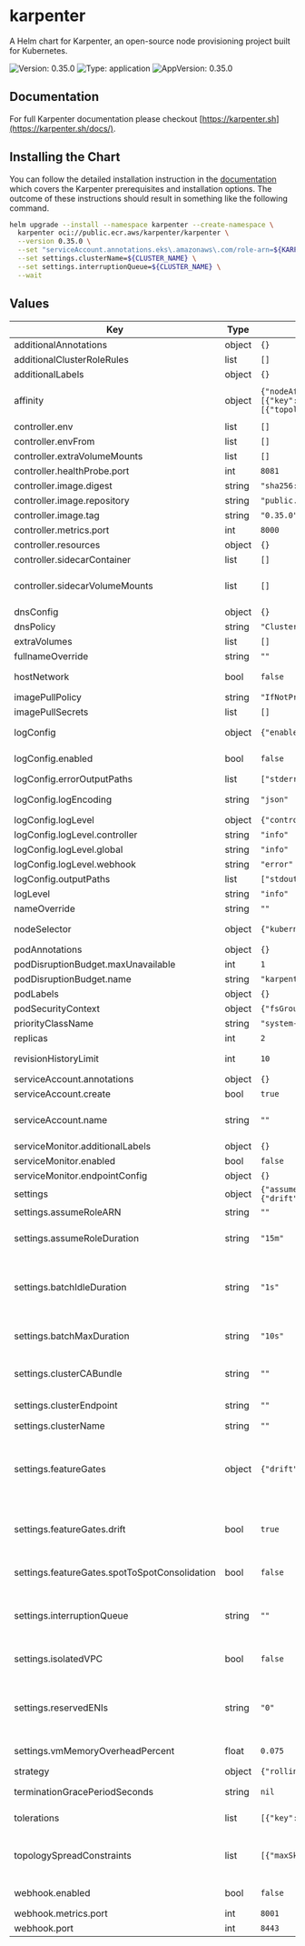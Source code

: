 # karpenter

A Helm chart for Karpenter, an open-source node provisioning project built for Kubernetes.

![Version: 0.35.0](https://img.shields.io/badge/Version-0.35.0-informational?style=flat-square) ![Type: application](https://img.shields.io/badge/Type-application-informational?style=flat-square) ![AppVersion: 0.35.0](https://img.shields.io/badge/AppVersion-0.35.0-informational?style=flat-square)

## Documentation

For full Karpenter documentation please checkout [https://karpenter.sh](https://karpenter.sh/docs/).

## Installing the Chart

You can follow the detailed installation instruction in the [documentation](https://karpenter.sh/docs/getting-started/getting-started-with-karpenter) which covers the Karpenter prerequisites and installation options. The outcome of these instructions should result in something like the following command.

```bash
helm upgrade --install --namespace karpenter --create-namespace \
  karpenter oci://public.ecr.aws/karpenter/karpenter \
  --version 0.35.0 \
  --set "serviceAccount.annotations.eks\.amazonaws\.com/role-arn=${KARPENTER_IAM_ROLE_ARN}" \
  --set settings.clusterName=${CLUSTER_NAME} \
  --set settings.interruptionQueue=${CLUSTER_NAME} \
  --wait
```

## Values

| Key | Type | Default | Description |
|-----|------|---------|-------------|
| additionalAnnotations | object | `{}` | Additional annotations to add into metadata. |
| additionalClusterRoleRules | list | `[]` | Specifies additional rules for the core ClusterRole. |
| additionalLabels | object | `{}` | Additional labels to add into metadata. |
| affinity | object | `{"nodeAffinity":{"requiredDuringSchedulingIgnoredDuringExecution":{"nodeSelectorTerms":[{"matchExpressions":[{"key":"karpenter.sh/nodepool","operator":"DoesNotExist"}]}]}},"podAntiAffinity":{"requiredDuringSchedulingIgnoredDuringExecution":[{"topologyKey":"kubernetes.io/hostname"}]}}` | Affinity rules for scheduling the pod. If an explicit label selector is not provided for pod affinity or pod anti-affinity one will be created from the pod selector labels. |
| controller.env | list | `[]` | Additional environment variables for the controller pod. |
| controller.envFrom | list | `[]` |  |
| controller.extraVolumeMounts | list | `[]` | Additional volumeMounts for the controller pod. |
| controller.healthProbe.port | int | `8081` | The container port to use for http health probe. |
| controller.image.digest | string | `"sha256:48d1246f6b2066404e300cbf3e26d0bcdc57a76531dcb634d571f4f0e050cb57"` | SHA256 digest of the controller image. |
| controller.image.repository | string | `"public.ecr.aws/karpenter/controller"` | Repository path to the controller image. |
| controller.image.tag | string | `"0.35.0"` | Tag of the controller image. |
| controller.metrics.port | int | `8000` | The container port to use for metrics. |
| controller.resources | object | `{}` | Resources for the controller pod. |
| controller.sidecarContainer | list | `[]` | Additional sidecarContainer config |
| controller.sidecarVolumeMounts | list | `[]` | Additional volumeMounts for the sidecar - this will be added to the volume mounts on top of extraVolumeMounts |
| dnsConfig | object | `{}` | Configure DNS Config for the pod |
| dnsPolicy | string | `"ClusterFirst"` | Configure the DNS Policy for the pod |
| extraVolumes | list | `[]` | Additional volumes for the pod. |
| fullnameOverride | string | `""` | Overrides the chart's computed fullname. |
| hostNetwork | bool | `false` | Bind the pod to the host network. This is required when using a custom CNI. |
| imagePullPolicy | string | `"IfNotPresent"` | Image pull policy for Docker images. |
| imagePullSecrets | list | `[]` | Image pull secrets for Docker images. |
| logConfig | object | `{"enabled":false,"errorOutputPaths":["stderr"],"logEncoding":"json","logLevel":{"controller":"info","global":"info","webhook":"error"},"outputPaths":["stdout"]}` | Log configuration (Deprecated: Logging configuration will be dropped by v1, use logLevel instead) |
| logConfig.enabled | bool | `false` | Whether to enable provisioning and mounting the log ConfigMap |
| logConfig.errorOutputPaths | list | `["stderr"]` | Log errorOutputPaths - defaults to stderr only |
| logConfig.logEncoding | string | `"json"` | Log encoding - defaults to json - must be one of 'json', 'console' |
| logConfig.logLevel | object | `{"controller":"info","global":"info","webhook":"error"}` | Component-based log configuration |
| logConfig.logLevel.controller | string | `"info"` | Controller log level, defaults to 'info' |
| logConfig.logLevel.global | string | `"info"` | Global log level, defaults to 'info' |
| logConfig.logLevel.webhook | string | `"error"` | Error log level, defaults to 'error' |
| logConfig.outputPaths | list | `["stdout"]` | Log outputPaths - defaults to stdout only |
| logLevel | string | `"info"` | Global log level, defaults to 'info' |
| nameOverride | string | `""` | Overrides the chart's name. |
| nodeSelector | object | `{"kubernetes.io/os":"linux"}` | Node selectors to schedule the pod to nodes with labels. |
| podAnnotations | object | `{}` | Additional annotations for the pod. |
| podDisruptionBudget.maxUnavailable | int | `1` |  |
| podDisruptionBudget.name | string | `"karpenter"` |  |
| podLabels | object | `{}` | Additional labels for the pod. |
| podSecurityContext | object | `{"fsGroup":65536}` | SecurityContext for the pod. |
| priorityClassName | string | `"system-cluster-critical"` | PriorityClass name for the pod. |
| replicas | int | `2` | Number of replicas. |
| revisionHistoryLimit | int | `10` | The number of old ReplicaSets to retain to allow rollback. |
| serviceAccount.annotations | object | `{}` | Additional annotations for the ServiceAccount. |
| serviceAccount.create | bool | `true` | Specifies if a ServiceAccount should be created. |
| serviceAccount.name | string | `""` | The name of the ServiceAccount to use. If not set and create is true, a name is generated using the fullname template. |
| serviceMonitor.additionalLabels | object | `{}` | Additional labels for the ServiceMonitor. |
| serviceMonitor.enabled | bool | `false` | Specifies whether a ServiceMonitor should be created. |
| serviceMonitor.endpointConfig | object | `{}` | Endpoint configuration for the ServiceMonitor. |
| settings | object | `{"assumeRoleARN":"","assumeRoleDuration":"15m","batchIdleDuration":"1s","batchMaxDuration":"10s","clusterCABundle":"","clusterEndpoint":"","clusterName":"","featureGates":{"drift":true,"spotToSpotConsolidation":false},"interruptionQueue":"","isolatedVPC":false,"reservedENIs":"0","vmMemoryOverheadPercent":0.075}` | Global Settings to configure Karpenter |
| settings.assumeRoleARN | string | `""` | Role to assume for calling AWS services. |
| settings.assumeRoleDuration | string | `"15m"` | Duration of assumed credentials in minutes. Default value is 15 minutes. Not used unless assumeRoleARN set. |
| settings.batchIdleDuration | string | `"1s"` | The maximum amount of time with no new ending pods that if exceeded ends the current batching window. If pods arrive faster than this time, the batching window will be extended up to the maxDuration. If they arrive slower, the pods will be batched separately. |
| settings.batchMaxDuration | string | `"10s"` | The maximum length of a batch window. The longer this is, the more pods we can consider for provisioning at one time which usually results in fewer but larger nodes. |
| settings.clusterCABundle | string | `""` | Cluster CA bundle for TLS configuration of provisioned nodes. If not set, this is taken from the controller's TLS configuration for the API server. |
| settings.clusterEndpoint | string | `""` | Cluster endpoint. If not set, will be discovered during startup (EKS only) |
| settings.clusterName | string | `""` | Cluster name. |
| settings.featureGates | object | `{"drift":true,"spotToSpotConsolidation":false}` | Feature Gate configuration values. Feature Gates will follow the same graduation process and requirements as feature gates in Kubernetes. More information here https://kubernetes.io/docs/reference/command-line-tools-reference/feature-gates/#feature-gates-for-alpha-or-beta-features |
| settings.featureGates.drift | bool | `true` | drift is in BETA and is enabled by default. Setting drift to false disables the drift disruption method to watch for drift between currently deployed nodes and the desired state of nodes set in nodepools and nodeclasses |
| settings.featureGates.spotToSpotConsolidation | bool | `false` | spotToSpotConsolidation is disabled by default. Setting this to true will enable spot replacement consolidation for both single and multi-node consolidation. |
| settings.interruptionQueue | string | `""` | interruptionQueue is disabled if not specified. Enabling interruption handling may require additional permissions on the controller service account. Additional permissions are outlined in the docs. |
| settings.isolatedVPC | bool | `false` | If true then assume we can't reach AWS services which don't have a VPC endpoint This also has the effect of disabling look-ups to the AWS pricing endpoint |
| settings.reservedENIs | string | `"0"` | Reserved ENIs are not included in the calculations for max-pods or kube-reserved This is most often used in the VPC CNI custom networking setup https://docs.aws.amazon.com/eks/latest/userguide/cni-custom-network.html |
| settings.vmMemoryOverheadPercent | float | `0.075` | The VM memory overhead as a percent that will be subtracted from the total memory for all instance types |
| strategy | object | `{"rollingUpdate":{"maxUnavailable":1}}` | Strategy for updating the pod. |
| terminationGracePeriodSeconds | string | `nil` | Override the default termination grace period for the pod. |
| tolerations | list | `[{"key":"CriticalAddonsOnly","operator":"Exists"}]` | Tolerations to allow the pod to be scheduled to nodes with taints. |
| topologySpreadConstraints | list | `[{"maxSkew":1,"topologyKey":"topology.kubernetes.io/zone","whenUnsatisfiable":"ScheduleAnyway"}]` | Topology spread constraints to increase the controller resilience by distributing pods across the cluster zones. If an explicit label selector is not provided one will be created from the pod selector labels. |
| webhook.enabled | bool | `false` | Whether to enable the webhooks and webhook permissions. |
| webhook.metrics.port | int | `8001` | The container port to use for webhook metrics. |
| webhook.port | int | `8443` | The container port to use for the webhook. |

